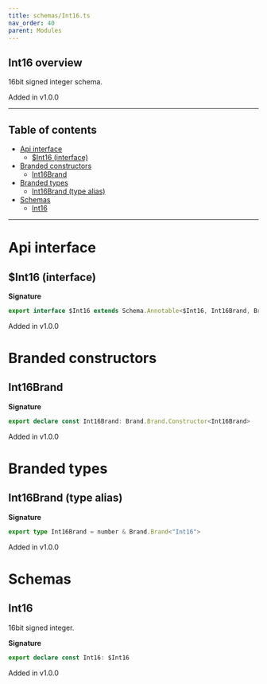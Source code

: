 ```yaml
---
title: schemas/Int16.ts
nav_order: 40
parent: Modules
---
```


## Int16 overview

16bit signed integer schema.

Added in v1.0.0

---

<h2 class="text-delta">Table of contents</h2>

- [Api interface](#api-interface)
  - [$Int16 (interface)](#int16-interface)
- [Branded constructors](#branded-constructors)
  - [Int16Brand](#int16brand)
- [Branded types](#branded-types)
  - [Int16Brand (type alias)](#int16brand-type-alias)
- [Schemas](#schemas)
  - [Int16](#int16)

---

# Api interface

## $Int16 (interface)

**Signature**

```ts
export interface $Int16 extends Schema.Annotable<$Int16, Int16Brand, Brand.Brand.Unbranded<Int16Brand>, never> {}
```

Added in v1.0.0

# Branded constructors

## Int16Brand

**Signature**

```ts
export declare const Int16Brand: Brand.Brand.Constructor<Int16Brand>
```

Added in v1.0.0

# Branded types

## Int16Brand (type alias)

**Signature**

```ts
export type Int16Brand = number & Brand.Brand<"Int16">
```

Added in v1.0.0

# Schemas

## Int16

16bit signed integer.

**Signature**

```ts
export declare const Int16: $Int16
```

Added in v1.0.0
